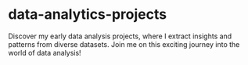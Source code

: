 # data-analytics-projects
Discover my early data analysis projects, where I extract insights and patterns from diverse datasets. Join me on this exciting journey into the world of data analysis!
